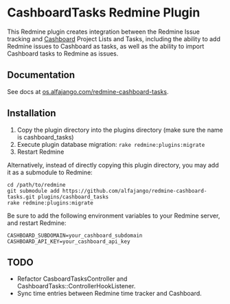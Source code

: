 # CashboardTasks Redmine Plugin

This Redmine plugin creates integration between the Redmine Issue
tracking and [Cashboard](http://cashboardapp.com/) Project Lists and Tasks, including the ability to
add Redmine issues to Cashboard as tasks, as well as the ability to
import Cashboard tasks to Redmine as issues.

## Documentation

See docs at
[os.alfajango.com/redmine-cashboard-tasks](http://os.alfajango.com/redmine-cashboard-tasks).

## Installation

1. Copy the plugin directory into the plugins directory (make sure the name is cashboard_tasks)
2. Execute plugin database migration: `rake redmine:plugins:migrate`
3. Restart Redmine

Alternatively, instead of directly copying this plugin directory, you
may add it as a submodule to Redmine:

```
cd /path/to/redmine
git submodule add https://github.com/alfajango/redmine-cashboard-tasks.git plugins/cashboard_tasks
rake redmine:plugins:migrate
```

Be sure to add the following environment variables to your Redmine
server, and restart Redmine:

```
CASHBOARD_SUBDOMAIN=your_cashboard_subdomain
CASHBOARD_API_KEY=your_cashboard_api_key
```

## TODO

* Refactor CasboardTasksController and
  CashboardTasks::ControllerHookListener.
* Sync time entries between Redmine time tracker and Cashboard.
